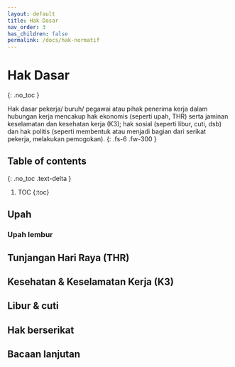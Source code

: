 ```yaml
---
layout: default
title: Hak Dasar
nav_order: 3
has_children: false
permalink: /docs/hak-normatif
---
```


# Hak Dasar
{: .no_toc }

Hak dasar pekerja/ buruh/ pegawai atau pihak penerima kerja dalam hubungan kerja mencakup hak ekonomis (seperti upah, THR) serta jaminan keselamatan dan kesehatan kerja (K3); hak sosial (seperti libur, cuti, dsb) dan hak politis (seperti membentuk atau menjadi bagian dari serikat pekerja, melakukan pemogokan).
{: .fs-6 .fw-300 }

## Table of contents
{: .no_toc .text-delta }

1. TOC
{:toc}

## Upah


### Upah lembur


## Tunjangan Hari Raya (THR)


## Kesehatan & Keselamatan Kerja (K3)



## Libur & cuti


## Hak berserikat



## Bacaan lanjutan
